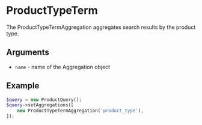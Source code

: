 # ProductTypeTerm

The ProductTypeTermAggregation aggregates search results by the product type.

## Arguments

- `name` - name of the Aggregation object

## Example

``` php
$query = new ProductQuery();
$query->setAggregations([
    new ProductTypeTermAggregation('product_type'),
]);
```
